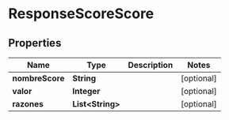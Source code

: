

# ResponseScoreScore


## Properties

| Name | Type | Description | Notes |
|------------ | ------------- | ------------- | -------------|
|**nombreScore** | **String** |  |  [optional] |
|**valor** | **Integer** |  |  [optional] |
|**razones** | **List&lt;String&gt;** |  |  [optional] |



